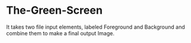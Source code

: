 # The-Green-Screen
It takes two file input elements, labeled Foreground and Background and combine them to make a final output Image.

